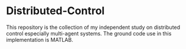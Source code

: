 # Distributed-Control
This repository is the collection of my independent study on distributed control especially multi-agent systems. The ground code use in this implementation is MATLAB. 
